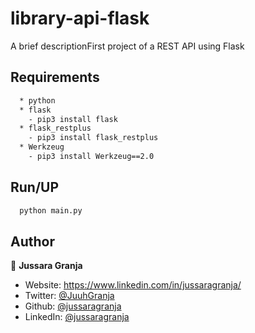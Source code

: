
# library-api-flask

A brief descriptionFirst project of a REST API using Flask

## Requirements

```bash 
  * python
  * flask
    - pip3 install flask
  * flask_restplus
    - pip3 install flask_restplus
  * Werkzeug
    - pip3 install Werkzeug==2.0
```

## Run/UP

```bash 
  python main.py
```

## Author

👤 **Jussara Granja**

* Website: https://www.linkedin.com/in/jussaragranja/
* Twitter: [@JuuhGranja](https://twitter.com/JuuhGranja)
* Github: [@jussaragranja](https://github.com/jussaragranja)
* LinkedIn: [@jussaragranja](https://linkedin.com/in/jussaragranja)
